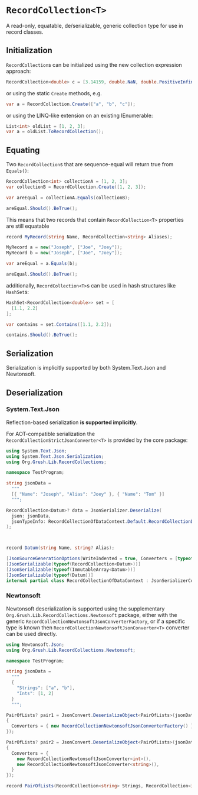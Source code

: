 # `RecordCollection<T>`

A read-only, equatable, de/serializable, generic collection type for use in record classes.

## Initialization

`RecordCollection`s can be initialized using the new collection expression approach:

```cs
RecordCollection<double> c = [3.14159, double.NaN, double.PositiveInfinity];
```

or using the static `Create` methods, e.g.

```cs
var a = RecordCollection.Create(["a", "b", "c"]);
```

or using the LINQ-like extension on an existing IEnumerable:

```cs
List<int> oldList = [1, 2, 3];
var a = oldList.ToRecordCollection();
```

## Equating

Two `RecordCollection`s that are sequence-equal will return true from `Equals()`:

```cs
RecordCollection<int> collectionA = [1, 2, 3];
var collectionB = RecordCollection.Create([1, 2, 3]);

var areEqual = collectionA.Equals(collectionB);

areEqual.Should().BeTrue();
```

This means that two records that contain `RecordCollection<T>` properties are still equatable

```cs
record MyRecord(string Name, RecordCollection<string> Aliases);

MyRecord a = new("Joseph", ["Joe", "Joey"]);
MyRecord b = new("Joseph", ["Joe", "Joey"]);

var areEqual = a.Equals(b);

areEqual.Should().BeTrue();
```

additionally, `RecordCollection<T>`s can be used in hash structures like `HashSet`s:

```cs
HashSet<RecordCollection<double>> set = [
  [1.1, 2.2]
];

var contains = set.Contains([1.1, 2.2]);

contains.Should().BeTrue();
```

## Serialization

Serialization is implicitly supported by both System.Text.Json and Newtonsoft.

## Deserialization


### System.Text.Json
Reflection-based serialization **is supported implicitly**.

For AOT-compatible serialization the `RecordCollectionStrictJsonConverter<T>` is provided by the core package:

```cs
using System.Text.Json;
using System.Text.Json.Serialization;
using Org.Grush.Lib.RecordCollections;

namespace TestProgram;

string jsonData =
  """
  [{ "Name": "Joseph", "Alias": "Joey" }, { "Name": "Tom" }]
  """;

RecordCollection<Datum>? data = JsonSerializer.Deserialize(
  json: jsonData,
  jsonTypeInfo: RecordCollectionOfDataContext.Default.RecordCollectionDatum
);



record Datum(string Name, string? Alias);

[JsonSourceGenerationOptions(WriteIndented = true, Converters = [typeof(RecordCollectionStrictJsonConverter<Datum>)])]
[JsonSerializable(typeof(RecordCollection<Datum>))]
[JsonSerializable(typeof(ImmutableArray<Datum>))]
[JsonSerializable(typeof(Datum))]
internal partial class RecordCollectionOfDataContext : JsonSerializerContext;
```

### Newtonsoft
Newtonsoft deserialization is supported using the supplementary `Org.Grush.Lib.RecordCollections.Newtonsoft` package,
either with the generic `RecordCollectionNewtonsoftJsonConverterFactory`,
or if a specific type is known then `RecordCollectionNewtonsoftJsonConverter<T>` converter can be used directly.

```cs
using Newtonsoft.Json;
using Org.Grush.Lib.RecordCollections.Newtonsoft;

namespace TestProgram;

string jsonData =
  """
  {
    "Strings": ["a", "b"],
    "Ints": [1, 2]
  }
  """;

PairOfLists? pair1 = JsonConvert.DeserializeObject<PairOfLists>(jsonData, new JsonSerializerSettings
{
  Converters = { new RecordCollectionNewtonsoftJsonConverterFactory() }
});

PairOfLists? pair2 = JsonConvert.DeserializeObject<PairOfLists>(jsonData, new JsonSerializerSettings
{
  Converters = {
    new RecordCollectionNewtonsoftJsonConverter<int>(),
    new RecordCollectionNewtonsoftJsonConverter<string>(),
  }
});

record PairOfLists(RecordCollection<string> Strings, RecordCollection<int> Ints);
```
